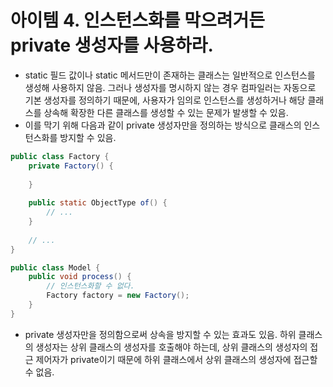 # 아이템 4. 인스턴스화를 막으려거든 private 생성자를 사용하라.

- static 필드 값이나 static 메서드만이 존재하는 클래스는 일반적으로 인스턴스를 생성해 사용하지 않음. 그러나 생성자를 명시하지 않는 경우 컴파일러는 자동으로 기본 생성자를 정의하기 때문에, 사용자가 임의로 인스턴스를 생성하거나 해당 클래스를 상속해 확장한 다른 클래스를 생성할 수 있는 문제가 발생할 수 있음.
- 이를 막기 위해 다음과 같이 private 생성자만을 정의하는 방식으로 클래스의 인스턴스화를 방지할 수 있음.

```java
public class Factory {
    private Factory() {
        
    }
    
    public static ObjectType of() {
        // ...
    }
    
    // ...
}
```

```java
public class Model {
    public void process() {
        // 인스턴스화할 수 없다.
        Factory factory = new Factory();
    }
}
```

- private 생성자만을 정의함으로써 상속을 방지할 수 있는 효과도 있음. 하위 클래스의 생성자는 상위 클래스의 생성자를 호출해야 하는데, 상위 클래스의 생성자의 접근 제어자가 private이기 때문에 하위 클래스에서 상위 클래스의 생성자에 접근할 수 없음.
